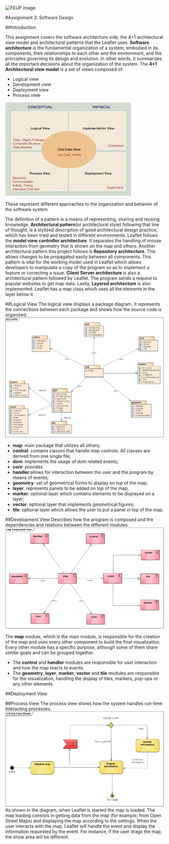 ![FEUP image](https://sigarra.up.pt/feup/pt/WEB_GESSI_DOCS.download_file?p_name=F-370784536/logo_cores_oficiais.jpg)

#Assignment 3: Software Design

##Introduction

This assignment covers the software architecture side, the 4+1 architectural view model and architectural patterns that the Leaflet uses. **Software architecture** is the fundamental organization of a system, embodied in its components, their relationships to each other and the environment, and the principles governing its design and evolution. In other words, it summarizes all the important decisions about the organization of the system.
The **4+1 Architectural view model** is a set of views composed of:
*   Logical view
*   Development view
*   Deployment view
*   Process view

![4+1 View Model](https://raw.githubusercontent.com/DiogoMCampos/Leaflet/ESOF-Documentation/ESOF-docs/resources/4%2B1architechture.png)

These represent different approaches to the organization and behavior of the software system.

The definition of a pattern is a means of representing, sharing and reusing knowledge. **Architectural pattern**(or architectural style) following that line of thought, is a stylized description of good architectural design practice, which has been tried and tested in different environments.
Leaflet follows the **model view controller architecture**. It separates the handling of mouse interaction from geometry that is shown on the map and others.
Another architectural pattern this project follows is **Repository architecture**. This allows changes to be propagated easily between all components. This pattern is vital for the working model used in Leaflet which allows developers to manipulate a copy of the program so as to implement a feature or correcting a issue.
**Client Server architecture** is also a architectural pattern followed by Leaflet. The program sends a request to popular websites to get map data.
Lastly, **Layered architecture** is also implemented. Leaflet has a map class which uses all the elements in the layer below it.


##Logical View
The logical view displays a package diagram. It represents the connections between each package and shows how the source code is organized.
![Package diagram](https://raw.githubusercontent.com/DiogoMCampos/Leaflet/ESOF-Documentation/ESOF-docs/resources/Package%20Diagram.png)

*   **map**: main package that utilizes all others;
*   **control**: contains classes that handle map controls. All classes are derived from one single file;
*   **dom**: implements the usage of dom related events;
*   **core**: provides
*   **handler**:allows for interaction between the user and the program by means of events;
*   **geometry**: set of geometrical forms to display on top of the map;
*   **layer**: represents panels to be added on top of the map;
*   **marker**: optional layer which contains elements to be displayed on a layer;
*   **vector**: optional layer that implements geometrical figures;
*   **tile**: optional layer which allows the user to put a panel in top of the map;

##Development View
Describes how the program is composed and the dependencies and relations between the different modules.
![Component View](https://raw.githubusercontent.com/DiogoMCampos/Leaflet/ESOF-Documentation/ESOF-docs/resources/Component%20View.png)

The **map** module, which is the main module, is responsible for the creation of the map and uses every other component to build the final visualization. Every other module has a specific purpose, although some of them share similar goals and can be grouped together. 

* The **control** and **handler** modules are responsible for user interaction and how the map reacts to events. 
* The **geometry**, **layer**, **marker**, **vector** and **tile** modules are responsible for the visualization, handling the display of tiles, markers, pop-ups or any other elements.

##Deployment View

##Process View
The process view shows how the system handles run-time interacting processes.
![Process View](https://raw.githubusercontent.com/DiogoMCampos/Leaflet/ESOF-Documentation/ESOF-docs/resources/Activity%20Diagram.png)
As shown in the diagram, when Leaflet is started the map is loaded. The map loading consists in getting data from the map (for example, from Open Street Maps) and displaying the map according to the settings.
When the user interacts with the map, Leaflet will handle the event and display the information requested by the event. For instance, if the user drags the map, the show area will be different.

